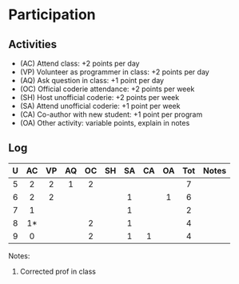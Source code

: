 Participation
=============

## Activities ## 

+ (AC) Attend class: +2 points per day
+ (VP) Volunteer as programmer in class: +2 points per day
+ (AQ) Ask question in class: +1 point per day
+ (OC) Official coderie attendance: +2 points per week
+ (SH) Host unofficial coderie: +2 points per week
+ (SA) Attend unofficial coderie: +1 point per week
+ (CA) Co-author with new student: +1 point per program
+ (OA) Other activity: variable points, explain in notes

## Log ##

| U | AC | VP | AQ | OC | SH | SA | CA | OA | Tot | Notes
|:-:|:--:|:--:|:--:|:--:|:--:|:--:|:--:|:--:|:---:|:--------
| 5 |2   |2   |1   |2   |    |    |    |    |  7  |
| 6 |2	 |2	  |	   |	|	 |1   |	   |1	|  6  |
| 7 |1	 |	  |	   |	|	 |1   |	   |	|  2  | 	 
| 8 |1*	 |	  |	   |2	|	 |1   |	   |	|  4  | 
| 9 |0	 |	  |	   |2	|	 |1   |	 1 |	|  4  |

Notes:

1. Corrected prof in class
